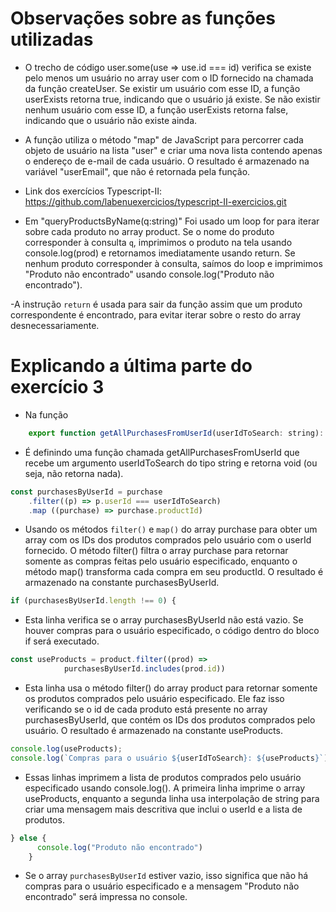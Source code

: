 # Observações sobre as funções utilizadas

- O trecho de código user.some(use => use.id === id) verifica se existe pelo menos um usuário no array user com o ID fornecido na chamada da função createUser. Se existir um usuário com esse ID, a função userExists retorna true, indicando que o usuário já existe. Se não existir nenhum usuário com esse ID, a função userExists retorna false, indicando que o usuário não existe ainda.

- A função utiliza o método "map" de JavaScript para percorrer cada objeto de usuário na lista "user" e criar uma nova lista contendo apenas o endereço de e-mail de cada usuário. O resultado é armazenado na variável "userEmail", que não é retornada pela função.

- Link dos exercícios Typescript-II:
https://github.com/labenuexercicios/typescript-II-exercicios.git

- Em "queryProductsByName(q:string)" Foi usado um loop for para iterar sobre cada produto no array product. Se o nome do produto corresponder à consulta `q`, imprimimos o produto na tela usando console.log(prod) e retornamos imediatamente usando return. Se nenhum produto corresponder à consulta, saímos do loop e imprimimos "Produto não encontrado" usando console.log("Produto não encontrado").

-A instrução `return` é usada para sair da função assim que um produto correspondente é encontrado, para evitar iterar sobre o resto do array desnecessariamente.

# Explicando a última parte do exercício 3

- Na função 

```jsx
    export function getAllPurchasesFromUserId(userIdToSearch: string): void {}
```

- É definindo uma função chamada getAllPurchasesFromUserId que recebe um argumento userIdToSearch do tipo string e retorna void (ou seja, não retorna nada).

```jsx
const purchasesByUserId = purchase
    .filter((p) => p.userId === userIdToSearch)
    .map ((purchase) => purchase.productId)
```
- Usando os métodos `filter()` e `map()` do array purchase para obter um array com os IDs dos produtos comprados pelo usuário com o userId fornecido. O método filter() filtra o array purchase para retornar somente as compras feitas pelo usuário especificado, enquanto o método map() transforma cada compra em seu productId. O resultado é armazenado na constante purchasesByUserId.

```jsx
if (purchasesByUserId.length !== 0) {

```
- Esta linha verifica se o array purchasesByUserId não está vazio. Se houver compras para o usuário especificado, o código dentro do bloco if será executado.

```jsx
const useProducts = product.filter((prod) => 
            purchasesByUserId.includes(prod.id))
```
- Esta linha usa o método filter() do array product para retornar somente os produtos comprados pelo usuário especificado. Ele faz isso verificando se o id de cada produto está presente no array purchasesByUserId, que contém os IDs dos produtos comprados pelo usuário. O resultado é armazenado na constante useProducts.

```jsx
console.log(useProducts);
console.log(`Compras para o usuário ${userIdToSearch}: ${useProducts}`);
```

- Essas linhas imprimem a lista de produtos comprados pelo usuário especificado usando console.log(). A primeira linha imprime o array useProducts, enquanto a segunda linha usa interpolação de string para criar uma mensagem mais descritiva que inclui o userId e a lista de produtos.

```jsx
} else {
      console.log("Produto não encontrado")
    }
```

- Se o array `purchasesByUserId` estiver vazio, isso significa que não há compras para o usuário especificado e a mensagem "Produto não encontrado" será impressa no console.


